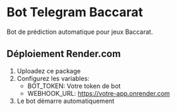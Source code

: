 # Bot Telegram Baccarat

Bot de prédiction automatique pour jeux Baccarat.

## Déploiement Render.com

1. Uploadez ce package
2. Configurez les variables:
   - BOT_TOKEN: Votre token de bot
   - WEBHOOK_URL: https://votre-app.onrender.com
3. Le bot démarre automatiquement
